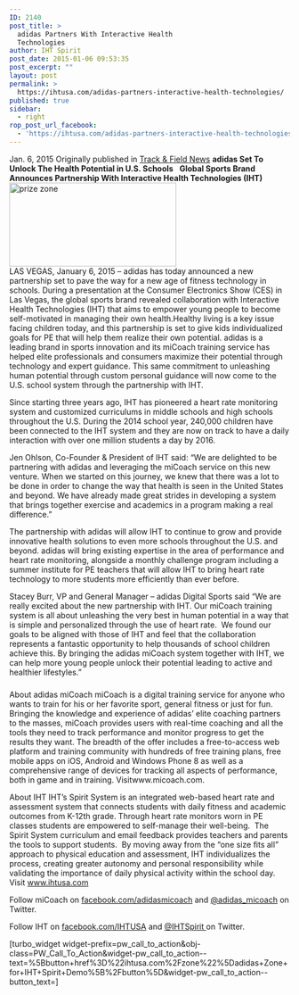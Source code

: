 ```yaml
---
ID: 2140
post_title: >
  adidas Partners With Interactive Health
  Technologies
author: IHT Spirit
post_date: 2015-01-06 09:53:35
post_excerpt: ""
layout: post
permalink: >
  https://ihtusa.com/adidas-partners-interactive-health-technologies/
published: true
sidebar:
  - right
rop_post_url_facebook:
  - 'https://ihtusa.com/adidas-partners-interactive-health-technologies/?utm_source=ReviveOldPost&utm_medium=social&utm_campaign=ReviveOldPost'
---
```

<article>Jan. 6, 2015
Originally published in <a href="http://trackandfieldnews.com/index.php/display-article?arId=107490" target="_blank">Track &amp; Field News</a>
<strong>adidas Set To Unlock The Health Potential in U.S. Schools</strong>
<strong> </strong>
<strong>Global Sports Brand Announces Partnership With Interactive Health Technologies (IHT)</strong><a href="https://ihtusa.com/wp-content/uploads/2016/04/prize-zone.jpg"><img class="alignleft size-medium wp-image-1910" src="https://ihtusa.com/wp-content/uploads/2016/04/prize-zone-300x150.jpg" alt="prize zone" width="300" height="150" /></a></article><article>LAS VEGAS, January 6, 2015 – adidas has today announced a new partnership set to pave the way for a new age of fitness technology in schools. During a presentation at the Consumer Electronics Show (CES) in Las Vegas, the global sports brand revealed collaboration with Interactive Health Technologies (IHT) that aims to empower young people to become self-motivated in managing their own health.Healthy living is a key issue facing children today, and this partnership is set to give kids individualized goals for PE that will help them realize their own potential. adidas is a leading brand in sports innovation and its miCoach training service has helped elite professionals and consumers maximize their potential through technology and expert guidance. This same commitment to unleashing human potential through custom personal guidance will now come to the U.S. school system through the partnership with IHT.

Since starting three years ago, IHT has pioneered a heart rate monitoring system and customized curriculums in middle schools and high schools throughout the U.S. During the 2014 school year, 240,000 children have been connected to the IHT system and they are now on track to have a daily interaction with over one million students a day by 2016.

Jen Ohlson, Co-Founder &amp; President of IHT said: “We are delighted to be partnering with adidas and leveraging the miCoach service on this new venture. When we started on this journey, we knew that there was a lot to be done in order to change the way that health is seen in the United States and beyond. We have already made great strides in developing a system that brings together exercise and academics in a program making a real difference.”

The partnership with adidas will allow IHT to continue to grow and provide innovative health solutions to even more schools throughout the U.S. and beyond. adidas will bring existing expertise in the area of performance and heart rate monitoring, alongside a monthly challenge program including a summer institute for PE teachers that will allow IHT to bring heart rate technology to more students more efficiently than ever before.

Stacey Burr, VP and General Manager – adidas Digital Sports said “We are really excited about the new partnership with IHT. Our miCoach training system is all about unleashing the very best in human potential in a way that is simple and personalized through the use of heart rate.  We found our goals to be aligned with those of IHT and feel that the collaboration represents a fantastic opportunity to help thousands of school children achieve this. By bringing the adidas miCoach system together with IHT, we can help more young people unlock their potential leading to active and healthier lifestyles.”

###

About adidas miCoach
miCoach is a digital training service for anyone who wants to train for his or her favorite sport, general fitness or just for fun. Bringing the knowledge and experience of adidas’ elite coaching partners to the masses, miCoach provides users with real-time coaching and all the tools they need to track performance and monitor progress to get the results they want. The breadth of the offer includes a free-to-access web platform and training community with hundreds of free training plans, free mobile apps on iOS, Android and Windows Phone 8 as well as a comprehensive range of devices for tracking all aspects of performance, both in game and in training. Visitwww.micoach.com.

About IHT
IHT’s Spirit System is an integrated web-based heart rate and assessment system that connects students with daily fitness and academic outcomes from K-12th grade. Through heart rate monitors worn in PE classes students are empowered to self-manage their well-being.  The Spirit System curriculum and email feedback provides teachers and parents the tools to support students.  By moving away from the “one size fits all” approach to physical education and assessment, IHT individualizes the process, creating greater autonomy and personal responsibility while validating the importance of daily physical activity within the school day. Visit www.ihtusa.com

Follow miCoach on <a href="http://twitter.com/adidas_micoach" target="_blank">facebook.com/adidasmicoach</a> and <a href="http://twitter.com/adidas_micoach" target="_blank">@adidas_micoach</a> on Twitter.

Follow IHT on <a href="http://facebook.com/IHTUSA" target="_blank">facebook.com/IHTUSA</a> and <a href="http://twitter.com/IHTSpirit" target="_blank">@IHTSpirit </a>on Twitter.

[turbo_widget widget-prefix=pw_call_to_action&obj-class=PW_Call_To_Action&widget-pw_call_to_action--text=%5Bbutton+href%3D%22ihtusa.com%2Fzone%22%5Dadidas+Zone+for+IHT+Spirit+Demo%5B%2Fbutton%5D&widget-pw_call_to_action--button_text=]

</article>